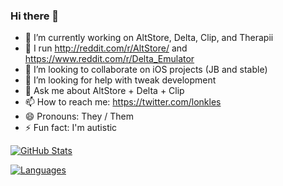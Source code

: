 ### Hi there 👋

- 🔭 I’m currently working on AltStore, Delta, Clip, and Therapii
- 🌱 I run http://reddit.com/r/AltStore/ and https://www.reddit.com/r/Delta_Emulator
- 👯 I’m looking to collaborate on iOS projects (JB and stable)
- 🤔 I’m looking for help with tweak development
- 💬 Ask me about AltStore + Delta + Clip
- 📫 How to reach me: https://twitter.com/lonkles
- 😄 Pronouns: They / Them
- ⚡ Fun fact: I'm autistic



[![GitHub Stats](https://github-readme-stats.vercel.app/api?username=Lonkle&count_private=true)](https://github.com/anuraghazra/github-readme-stats)


[![Languages](https://github-readme-stats.vercel.app/api/top-langs/?username=Lonkle)](https://github.com/anuraghazra/github-readme-stats) 

